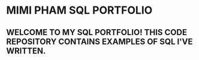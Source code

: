# MIMI PHAM SQL PORTFOLIO 

## WELCOME TO MY SQL PORTFOLIO! THIS CODE REPOSITORY CONTAINS EXAMPLES OF SQL I'VE WRITTEN. 

